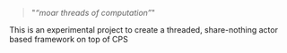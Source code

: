 
> "_“moar threads of computation”_"

This is an experimental project to create a threaded, share-nothing actor based framework on top of CPS

